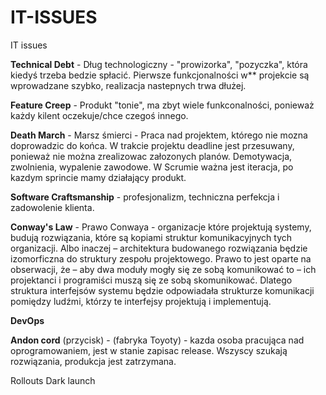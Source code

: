 # IT-ISSUES
IT issues

**Technical Debt** - Dług technologiczny - "prowizorka", "pozyczka", która kiedyś trzeba bedzie spłacić. Pierwsze funkcjonalności w** projekcie są wprowadzane szybko, realizacja nastepnych trwa dłużej.

**Feature Creep** - Produkt "tonie", ma zbyt wiele funkconalności, ponieważ każdy kilent oczekuje/chce czegoś innego. 

**Death March** - Marsz śmierci - Praca nad projektem, którego nie mozna doprowadzic do końca. W trakcie projektu deadline jest przesuwany, ponieważ nie można zrealizowac załozonych planów. Demotywacja, zwolnienia, wypalenie zawodowe. W Scrumie ważna jest iteracja, po kazdym sprincie mamy działający produkt.

**Software Craftsmanship** - profesjonalizm, techniczna perfekcja i zadowolenie klienta.

**Conway's Law** - Prawo Conwaya - organizacje które projektują systemy, budują rozwiązania, które są kopiami struktur komunikacyjnych tych organizacji. Albo inaczej – architektura budowanego rozwiązania będzie izomorficzna do struktury zespołu projektowego. Prawo to jest oparte na obserwacji, że – aby dwa moduły mogły się ze sobą komunikować to – ich projektanci i programiści muszą się ze sobą skomunikować. Dlatego struktura interfejsów systemu będzie odpowiadała strukturze komunikacji pomiędzy ludźmi, którzy te interfejsy projektują i implementują.

**DevOps**

**Andon cord** (przycisk) - (fabryka Toyoty) - kazda osoba pracująca nad oprogramowaniem, jest w stanie zapisac release. Wszyscy szukają rozwiązania, produkcja jest zatrzymana.

Rollouts
Dark launch



